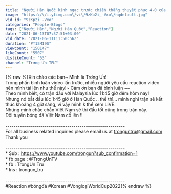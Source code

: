 ```yaml
---
title: "Người Hàn Quốc kinh ngạc trước chiến thắng thuyết phục 4-0 của Việt nam vs Indonesia"
image: "https:\/\/i.ytimg.com\/vi\/9zKp2i_-Vxo\/hqdefault.jpg"
vid_id: "9zKp2i_-Vxo"
categories: "People-Blogs"
tags: ["Người Hàn","Người Hàn Quốc","Reaction"]
date: "2021-06-13T07:37:51+03:00"
vid_date: "2021-06-11T11:50:56Z"
duration: "PT12M19S"
viewcount: "150147"
likeCount: "5507"
dislikeCount: "53"
channel: "Trơng Ưn TRƯ"
---
```

{% raw %}Xin chào các bạn~ Mình là Trơng Ưn!<br />Trong phần bình luận video lần trước, nhiều người yêu cầu reaction video nên mình tải lên như thế này!~ Cảm ơn bạn đã bình luận ~~<br />Theo mình biết, có trận đấu với Malaysia lúc 11:45 giờ đêm hôm nay!<br />Nhưng nó bắt đầu lúc 1:45 giờ ở Hàn Quốc .. thế thì... mình nghĩ trận sẽ kết thúc khoảng 4 giờ sáng, vì vậy mình k thể xem LIVE.<br />Nhưng mình chắc chắn Việt Nam sẽ thi đấu tốt cũng trong trận này.<br />Đội tuyển bóng đá Việt Nam cố lên !!<br /><br />----------------------------------------------------------<br />For all business related inquiries please email us at tronguntru@gmail.com <br />Thank you<br /><br />----------------------------------------------------------<br />* Sub : <a rel="nofollow" target="blank" href="https://www.youtube.com/trongun?sub_confirmation=1">https://www.youtube.com/trongun?sub_confirmation=1</a><br />* fb page : @TrongUnTV<br />* fb : TrongUn Tru<br />* Ins : trongun_tru<br /><br />----------------------------------------------------------<br />#Reaction #bóngđá #Korean #VòngloạiWorldCup2022{% endraw %}
